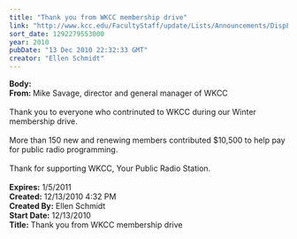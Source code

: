 ```yaml
---
title: "Thank you from WKCC membership drive"
link: "http://www.kcc.edu/FacultyStaff/update/Lists/Announcements/DispForm.aspx?ID=44"
sort_date: 1292279553000
year: 2010
pubDate: "13 Dec 2010 22:32:33 GMT"
creator: "Ellen Schmidt"
---
```


<div><b>Body:</b> <div class=ExternalClass7041CD44A52048029145E9093A5351E4>
<div>
<p class=MsoNormal style="margin:0in 0in 0pt"><strong>From: </strong>Mike Savage, director and general manager of WKCC</p>
<p class=MsoNormal style="margin:0in 0in 0pt"> </p>
<p class=MsoNormal style="margin:0in 0in 0pt">Thank you to everyone who contrinuted to WKCC during our Winter membership drive.<span> </span></p>
<p class=MsoNormal style="margin:0in 0in 0pt"><span></span> </p>
<p class=MsoNormal style="margin:0in 0in 0pt"><span></span>More than 150 new and renewing members contributed $10,500 to help pay for public radio programming.</p>
<p class=MsoNormal style="margin:0in 0in 0pt"><span></span> </p>
<p class=MsoNormal style="margin:0in 0in 0pt">Thank for supporting WKCC, Your Public Radio Station.</p>
<p class=MsoNormal style="margin:0in 0in 0pt"> </p></div></div></div>
<div><b>Expires:</b> 1/5/2011</div>
<div><b>Created:</b> 12/13/2010 4:32 PM</div>
<div><b>Created By:</b> Ellen Schmidt</div>
<div><b>Start Date:</b> 12/13/2010</div>
<div><b>Title:</b> Thank you from WKCC membership drive</div>
